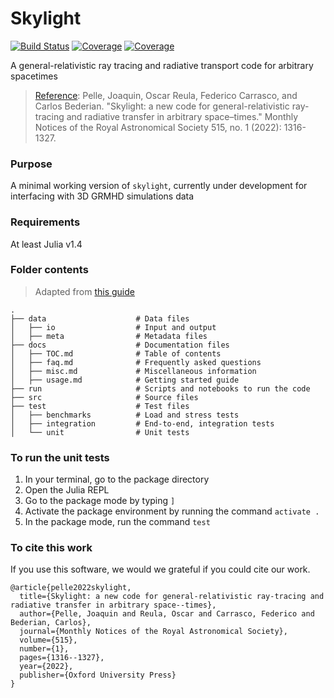 # Skylight

[![Build Status](https://github.com/joaquinpelle/Skylight.jl/actions/workflows/CI.yml/badge.svg?branch=main)](https://github.com/joaquinpelle/Skylight.jl/actions/workflows/CI.yml?query=branch%3Amain)
[![Coverage](https://codecov.io/gh/joaquinpelle/Skylight.jl/branch/main/graph/badge.svg)](https://codecov.io/gh/joaquinpelle/Skylight.jl)
[![Coverage](https://coveralls.io/repos/github/joaquinpelle/Skylight.jl/badge.svg?branch=main)](https://coveralls.io/github/joaquinpelle/Skylight.jl?branch=main)

A general-relativistic ray tracing and radiative transport code for arbitrary spacetimes


> [Reference](https://academic.oup.com/mnras/article-abstract/515/1/1316/6631564): Pelle, Joaquin, Oscar Reula, Federico Carrasco, and Carlos Bederian. "Skylight: a new code for general-relativistic ray-tracing and radiative transfer in arbitrary space–times." Monthly Notices of the Royal Astronomical Society 515, no. 1 (2022): 1316-1327.

### Purpose

A minimal working version of `skylight`, currently under development for interfacing with 3D GRMHD simulations data
  
### Requirements

At least Julia v1.4

### Folder contents

> Adapted from [this guide](https://github.com/kriasoft/Folder-Structure-Conventions)

    .
    ├── data                    # Data files
    │   ├── io                  # Input and output 
    │   ├── meta                # Metadata files
    ├── docs                    # Documentation files
    │   ├── TOC.md              # Table of contents
    │   ├── faq.md              # Frequently asked questions
    │   ├── misc.md             # Miscellaneous information
    │   ├── usage.md            # Getting started guide 
    ├── run                     # Scripts and notebooks to run the code
    ├── src                     # Source files
    ├── test                    # Test files 
    │   ├── benchmarks          # Load and stress tests
    │   ├── integration         # End-to-end, integration tests
    │   └── unit                # Unit tests


### To run the unit tests

1. In your terminal, go to the package directory 
2. Open the Julia REPL
3. Go to the package mode by typing `]`
4. Activate the package environment by running the command `activate .`
5. In the package mode, run the command `test`

### To cite this work

If you use this software, we would we grateful if you could cite our work.

```
@article{pelle2022skylight,
  title={Skylight: a new code for general-relativistic ray-tracing and radiative transfer in arbitrary space--times},
  author={Pelle, Joaquin and Reula, Oscar and Carrasco, Federico and Bederian, Carlos},
  journal={Monthly Notices of the Royal Astronomical Society},
  volume={515},
  number={1},
  pages={1316--1327},
  year={2022},
  publisher={Oxford University Press}
}
```